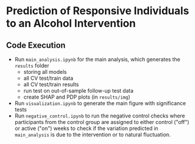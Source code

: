 # Prediction of Responsive Individuals to an Alcohol Intervention

## Code Execution
- Run `main_analysis.ipynb` for the main analysis, which generates the `results` folder
    - storing all models
    - all CV test/train data
    - all CV test/train results
    - run test on out-of-sample follow-up test data
    - create SHAP and PDP plots (in `results/img`)
- Run `visualization.ipynb` to generate the main figure with significance tests
- Run `negative_control.ipynb` to run the negative control checks where participants from the control group are assigned to either control ("off") or active ("on") weeks to check if the variation predicted in `main_analysis` is due to the intervention or to natural fluctuation.
